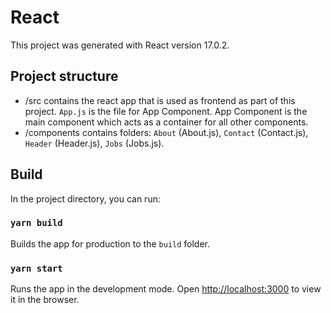 # React
This project was generated with React version 17.0.2.

## Project structure
- /src contains the react app that is used as frontend as part of this project. `App.js` is the file for App Component. App Component is the main component which acts as a container for all other components.
- /components contains folders: `About` (About.js), `Contact` (Contact.js), `Header` (Header.js), `Jobs` (Jobs.js).

## Build
In the project directory, you can run:

### `yarn build`

Builds the app for production to the `build` folder.

### `yarn start`

Runs the app in the development mode.
Open [http://localhost:3000](http://localhost:3000) to view it in the browser.










